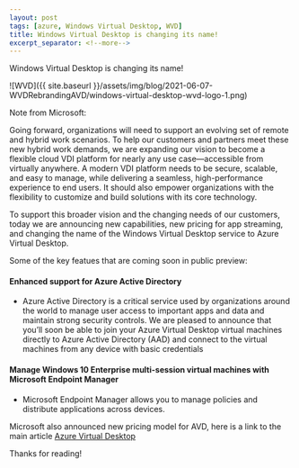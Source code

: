 ```yaml
---
layout: post
tags: [azure, Windows Virtual Desktop, WVD]
title: Windows Virtual Desktop is changing its name!
excerpt_separator: <!--more-->
---
```

Windows Virtual Desktop is changing its name! 

![WVD]({{ site.baseurl }}/assets/img/blog/2021-06-07-WVDRebrandingAVD/windows-virtual-desktop-wvd-logo-1.png)

<!--more-->
Note from Microsoft: 

Going forward, organizations will need to support an evolving set of remote and hybrid work scenarios. To help our customers and partners meet these new hybrid work demands, we are expanding our vision to become a flexible cloud VDI platform for nearly any use case—accessible from virtually anywhere. A modern VDI platform needs to be secure, scalable, and easy to manage, while delivering a seamless, high-performance experience to end users. It should also empower organizations with the flexibility to customize and build solutions with its core technology.

To support this broader vision and the changing needs of our customers, today we are announcing new capabilities, new pricing for app streaming, and changing the name of the Windows Virtual Desktop service to Azure Virtual Desktop.

Some of the key featues that are coming soon in public preview:

#### Enhanced support for Azure Active Directory ####

+ Azure Active Directory is a critical service used by organizations around the world to manage user access to important apps and data and maintain strong security controls. We are pleased to announce that you’ll soon be able to join your Azure Virtual Desktop virtual machines directly to Azure Active Directory (AAD) and connect to the virtual machines from any device with basic credentials

#### Manage Windows 10 Enterprise multi-session virtual machines with Microsoft Endpoint Manager ####

+ Microsoft Endpoint Manager allows you to manage policies and distribute applications across devices.

Microsoft also announced new pricing model for AVD, here is a link to the main article [Azure Virtual Desktop](https://azure.microsoft.com/en-us/blog/azure-virtual-desktop-the-desktop-and-app-virtualization-platform-for-the-hybrid-workplace/)

Thanks for reading!
